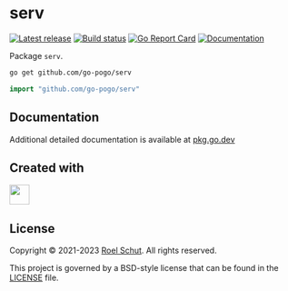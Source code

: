 serv
====
[![Latest release][latest-release-img]][latest-release-url]
[![Build status][build-status-img]][build-status-url]
[![Go Report Card][report-img]][report-url]
[![Documentation][doc-img]][doc-url]

[latest-release-img]: https://img.shields.io/github/release/go-pogo/serv.svg?label=latest

[latest-release-url]: https://github.com/go-pogo/serv/releases

[build-status-img]: https://github.com/go-pogo/serv/workflows/Go/badge.svg

[build-status-url]: https://github.com/go-pogo/serv/actions/workflows/test.yml

[report-img]: https://goreportcard.com/badge/github.com/go-pogo/serv

[report-url]: https://goreportcard.com/report/github.com/go-pogo/serv

[doc-img]: https://godoc.org/github.com/go-pogo/serv?status.svg

[doc-url]: https://pkg.go.dev/github.com/go-pogo/serv


Package `serv`.

```sh
go get github.com/go-pogo/serv
```

```go
import "github.com/go-pogo/serv"
```

## Documentation

Additional detailed documentation is available at [pkg.go.dev][doc-url]

## Created with

<a href="https://www.jetbrains.com/?from=go-pogo" target="_blank"><img src="https://resources.jetbrains.com/storage/products/company/brand/logos/GoLand_icon.png" width="35" /></a>

## License

Copyright © 2021-2023 [Roel Schut](https://roelschut.nl). All rights reserved.

This project is governed by a BSD-style license that can be found in the [LICENSE](LICENSE) file.
